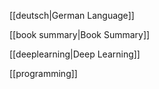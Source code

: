 
[[deutsch|German Language]]

[[book summary|Book Summary]]

[[deeplearning|Deep Learning]]

[[programming]]
